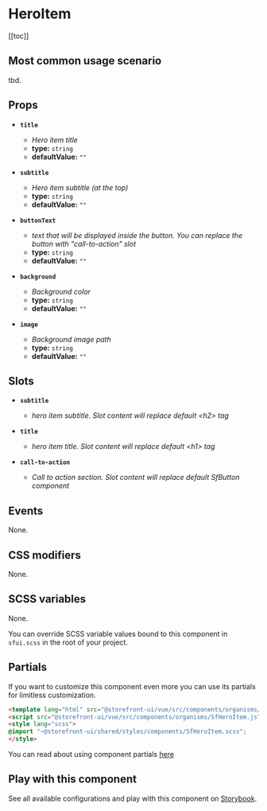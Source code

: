 # HeroItem

<!-- No Component description -->


[[toc]]


## Most common usage scenario

tbd.


## Props

- **`title`**
  - _Hero item title_
  - **type:** `string`
  - **defaultValue:** `""`

- **`subtitle`**
  - _Hero item subtitle (at the top)_
  - **type:** `string`
  - **defaultValue:** `""`

- **`buttonText`**
  - _text that will be displayed inside the button. You can replace the button  with "call-to-action" slot_
  - **type:** `string`
  - **defaultValue:** `""`

- **`background`**
  - _Background color_
  - **type:** `string`
  - **defaultValue:** `""`

- **`image`**
  - _Background image path_
  - **type:** `string`
  - **defaultValue:** `""`


## Slots

- **`subtitle`**
  - _hero item subtitle. Slot content will replace default &lt;h2&gt; tag_

- **`title`**
  - _hero item title. Slot content will replace default &lt;h1&gt; tag_

- **`call-to-action`**
  - _Call to action section. Slot content will replace default SfButton component_


## Events

None.


## CSS modifiers

None.


## SCSS variables

None.

You can override SCSS variable values bound to this component in `sfui.scss` in the root of your project.


## Partials

If you want to customize this component even more you can use its partials for limitless customization.

```html
<template lang="html" src="@storefront-ui/vue/src/components/organisms/SfHeroItem.html"></template>
<script src="@storefront-ui/vue/src/components/organisms/SfHeroItem.js"></script>
<style lang="scss">
@import "~@storefront-ui/shared/styles/components/SfHeroItem.scss";
</style>
```

You can read about using component partials [here](docs.storefrontui.io/customization)


## Play with this component

See all available configurations and play with this component on <a href="https://storybook.storefrontui.io/?path=/story/">Storybook</a>.
